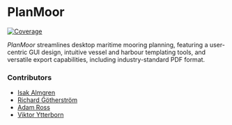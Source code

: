 # PlanMoor

[![Coverage](https://codecov.io/gh/SoftwareEngineeringProjectUU/PlanMoor/branch/main/graph/badge.svg?token=TK8ZDQ2ZZO)](https://codecov.io/gh/SoftwareEngineeringProjectUU/PlanMoor)

_PlanMoor_ streamlines desktop maritime mooring planning, featuring a user-centric GUI design, intuitive vessel and harbour templating tools, and versatile export capabilities, including industry-standard PDF format.

### Contributors

* [Isak Almgren](https://github.com/kotodox)
* [Richard Götherström](https://github.com/RichardG99)
* [Adam Ross](https://github.com/R055A)
* [Viktor Ytterborn](https://github.com/ViktorYtterborn)

